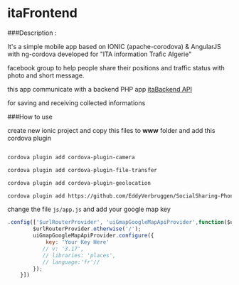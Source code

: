 # itaFrontend

###Description :

It's a simple mobile app based on IONIC (apache-corodova) & AngularJS with ng-cordova developed for "ITA information Trafic Algerie"

facebook group to help people share their positions and traffic status with photo and short message.

this app communicate with a backend PHP app [itaBackend API](https://github.com/abdouMca/itaBackend) 

for saving and receiving collected informations

###How to use

create new ionic project and copy this files to **www** folder and add this cordova plugin

```zsh

cordova plugin add cordova-plugin-camera

cordova plugin add cordova-plugin-file-transfer

cordova plugin add cordova-plugin-geolocation

cordova plugin add https://github.com/EddyVerbruggen/SocialSharing-PhoneGap-Plugin.git

```

change the file ```js/app.js``` and add your google map key

```javascript
.config(['$urlRouterProvider', 'uiGmapGoogleMapApiProvider',function($urlRouterProvider, uiGmapGoogleMapApiProvider){
        $urlRouterProvider.otherwise('/');
        uiGmapGoogleMapApiProvider.configure({
            key: 'Your Key Here'
           // v: '3.17',
           // libraries: 'places',
           // language:'fr'// 
        });
    }])
```



